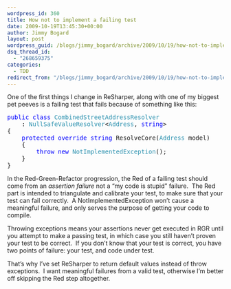 ```yaml
---
wordpress_id: 360
title: How not to implement a failing test
date: 2009-10-19T13:45:30+00:00
author: Jimmy Bogard
layout: post
wordpress_guid: /blogs/jimmy_bogard/archive/2009/10/19/how-not-to-implement-a-failing-test.aspx
dsq_thread_id:
  - "268659375"
categories:
  - TDD
redirect_from: "/blogs/jimmy_bogard/archive/2009/10/19/how-not-to-implement-a-failing-test.aspx/"
---
```

One of the first things I change in ReSharper, along with one of my biggest pet peeves is a failing test that fails because of something like this:

<pre><span style="color: blue">public class </span><span style="color: #2b91af">CombinedStreetAddressResolver 
    </span>: <span style="color: #2b91af">NullSafeValueResolver</span>&lt;<span style="color: #2b91af">Address</span>, <span style="color: blue">string</span>&gt;
{
    <span style="color: blue">protected override string </span>ResolveCore(<span style="color: #2b91af">Address </span>model)
    {
        <span style="color: blue">throw new </span><span style="color: #2b91af">NotImplementedException</span>();
    }
}</pre>

[](http://11011.net/software/vspaste)

In the Red-Green-Refactor progression, the Red of a failing test should come from an _assertion failure_ not a “my code is stupid” failure.&#160; The Red part is intended to triangulate and calibrate your test, to make sure that your test can fail correctly.&#160; A NotImplementedException won’t cause a meaningful failure, and only serves the purpose of getting your code to compile.

Throwing exceptions means your assertions never get executed in RGR until you attempt to make a passing test, in which case you still haven’t proven your test to be correct.&#160; If you don’t know that your test is correct, you have two points of failure: your test, and code under test.

That’s why I’ve set ReSharper to return default values instead of throw exceptions.&#160; I want meaningful failures from a valid test, otherwise I’m better off skipping the Red step altogether.